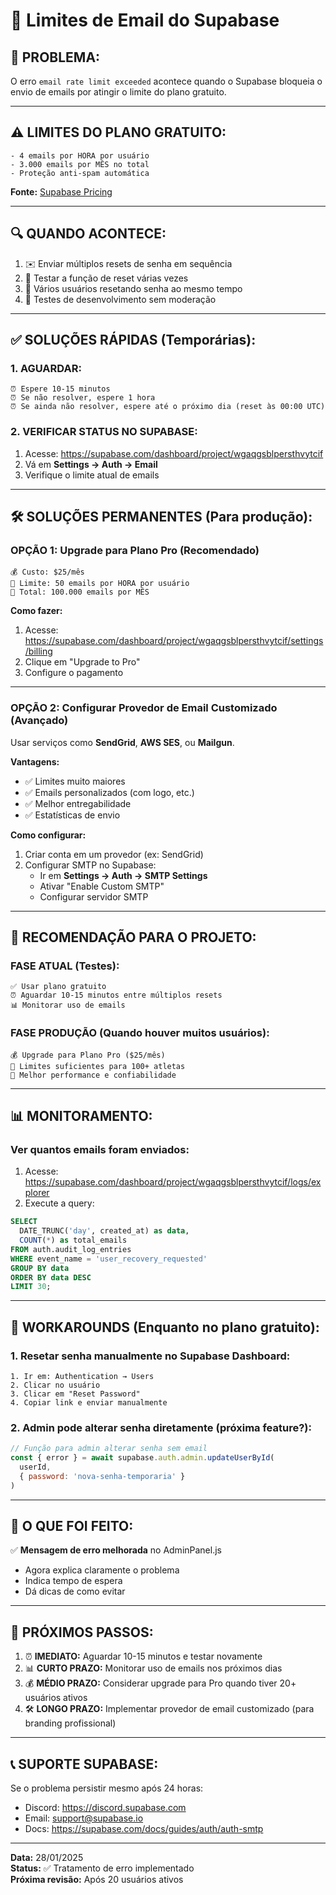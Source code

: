 # 📧 Limites de Email do Supabase

## 🚨 **PROBLEMA:**

O erro `email rate limit exceeded` acontece quando o Supabase bloqueia o envio de emails por atingir o limite do plano gratuito.

---

## ⚠️ **LIMITES DO PLANO GRATUITO:**

```
- 4 emails por HORA por usuário
- 3.000 emails por MÊS no total
- Proteção anti-spam automática
```

**Fonte:** [Supabase Pricing](https://supabase.com/pricing)

---

## 🔍 **QUANDO ACONTECE:**

1. ✉️ Enviar múltiplos resets de senha em sequência
2. 🔄 Testar a função de reset várias vezes
3. 👥 Vários usuários resetando senha ao mesmo tempo
4. 🧪 Testes de desenvolvimento sem moderação

---

## ✅ **SOLUÇÕES RÁPIDAS (Temporárias):**

### 1. **AGUARDAR:**
```
⏰ Espere 10-15 minutos
⏰ Se não resolver, espere 1 hora
⏰ Se ainda não resolver, espere até o próximo dia (reset às 00:00 UTC)
```

### 2. **VERIFICAR STATUS NO SUPABASE:**
1. Acesse: https://supabase.com/dashboard/project/wgaqgsblpersthvytcif
2. Vá em **Settings → Auth → Email**
3. Verifique o limite atual de emails

---

## 🛠️ **SOLUÇÕES PERMANENTES (Para produção):**

### **OPÇÃO 1: Upgrade para Plano Pro** (Recomendado)
```
💰 Custo: $25/mês
📧 Limite: 50 emails por HORA por usuário
📧 Total: 100.000 emails por MÊS
```

**Como fazer:**
1. Acesse: https://supabase.com/dashboard/project/wgaqgsblpersthvytcif/settings/billing
2. Clique em "Upgrade to Pro"
3. Configure o pagamento

---

### **OPÇÃO 2: Configurar Provedor de Email Customizado** (Avançado)
Usar serviços como **SendGrid**, **AWS SES**, ou **Mailgun**.

**Vantagens:**
- ✅ Limites muito maiores
- ✅ Emails personalizados (com logo, etc.)
- ✅ Melhor entregabilidade
- ✅ Estatísticas de envio

**Como configurar:**
1. Criar conta em um provedor (ex: SendGrid)
2. Configurar SMTP no Supabase:
   - Ir em **Settings → Auth → SMTP Settings**
   - Ativar "Enable Custom SMTP"
   - Configurar servidor SMTP

---

## 🎯 **RECOMENDAÇÃO PARA O PROJETO:**

### **FASE ATUAL (Testes):**
```
✅ Usar plano gratuito
⏰ Aguardar 10-15 minutos entre múltiplos resets
📊 Monitorar uso de emails
```

### **FASE PRODUÇÃO (Quando houver muitos usuários):**
```
💰 Upgrade para Plano Pro ($25/mês)
📧 Limites suficientes para 100+ atletas
🚀 Melhor performance e confiabilidade
```

---

## 📊 **MONITORAMENTO:**

### **Ver quantos emails foram enviados:**
1. Acesse: https://supabase.com/dashboard/project/wgaqgsblpersthvytcif/logs/explorer
2. Execute a query:
```sql
SELECT 
  DATE_TRUNC('day', created_at) as data,
  COUNT(*) as total_emails
FROM auth.audit_log_entries
WHERE event_name = 'user_recovery_requested'
GROUP BY data
ORDER BY data DESC
LIMIT 30;
```

---

## 🔧 **WORKAROUNDS (Enquanto no plano gratuito):**

### 1. **Resetar senha manualmente no Supabase Dashboard:**
```
1. Ir em: Authentication → Users
2. Clicar no usuário
3. Clicar em "Reset Password"
4. Copiar link e enviar manualmente
```

### 2. **Admin pode alterar senha diretamente (próxima feature?):**
```javascript
// Função para admin alterar senha sem email
const { error } = await supabase.auth.admin.updateUserById(
  userId, 
  { password: 'nova-senha-temporaria' }
)
```

---

## 📝 **O QUE FOI FEITO:**

✅ **Mensagem de erro melhorada** no AdminPanel.js
- Agora explica claramente o problema
- Indica tempo de espera
- Dá dicas de como evitar

---

## 🚀 **PRÓXIMOS PASSOS:**

1. ⏰ **IMEDIATO:** Aguardar 10-15 minutos e testar novamente
2. 📊 **CURTO PRAZO:** Monitorar uso de emails nos próximos dias
3. 💰 **MÉDIO PRAZO:** Considerar upgrade para Pro quando tiver 20+ usuários ativos
4. 🛠️ **LONGO PRAZO:** Implementar provedor de email customizado (para branding profissional)

---

## 📞 **SUPORTE SUPABASE:**

Se o problema persistir mesmo após 24 horas:
- Discord: https://discord.supabase.com
- Email: support@supabase.io
- Docs: https://supabase.com/docs/guides/auth/auth-smtp

---

**Data:** 28/01/2025  
**Status:** ✅ Tratamento de erro implementado  
**Próxima revisão:** Após 20 usuários ativos

